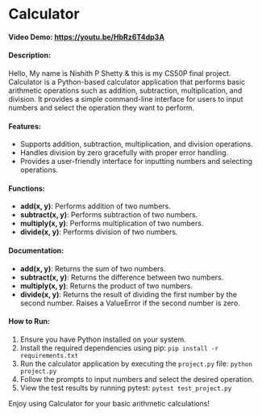 # Calculator

#### Video Demo:  <https://youtu.be/HbRz6T4dp3A>

#### Description:
Hello, My name is Nishith P Shetty & this is my CS50P final project.
Calculator is a Python-based calculator application that performs basic arithmetic operations such as addition, subtraction, multiplication, and division. It provides a simple command-line interface for users to input numbers and select the operation they want to perform.

#### Features:
- Supports addition, subtraction, multiplication, and division operations.
- Handles division by zero gracefully with proper error handling.
- Provides a user-friendly interface for inputting numbers and selecting operations.

#### Functions:
- **add(x, y)**: Performs addition of two numbers.
- **subtract(x, y)**: Performs subtraction of two numbers.
- **multiply(x, y)**: Performs multiplication of two numbers.
- **divide(x, y)**: Performs division of two numbers.

#### Documentation:
- **add(x, y)**: Returns the sum of two numbers.
- **subtract(x, y)**: Returns the difference between two numbers.
- **multiply(x, y)**: Returns the product of two numbers.
- **divide(x, y)**: Returns the result of dividing the first number by the second number. Raises a ValueError if the second number is zero.

#### How to Run:
1. Ensure you have Python installed on your system.
2. Install the required dependencies using pip: `pip install -r requirements.txt`
3. Run the calculator application by executing the `project.py` file: `python project.py`
4. Follow the prompts to input numbers and select the desired operation.
5. View the test results by running pytest: `pytest test_project.py`

Enjoy using Calculator for your basic arithmetic calculations!
